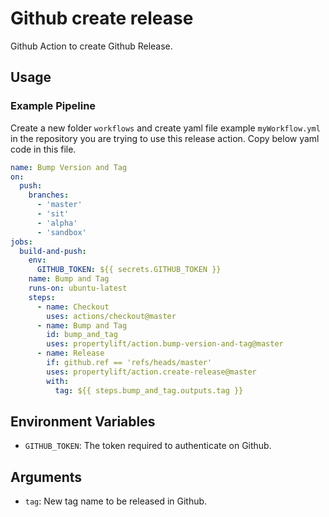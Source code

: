 # Github create release

Github Action to create Github Release.

## Usage

### Example Pipeline

Create a new folder `workflows` and create yaml file example `myWorkflow.yml` in the repository you are trying to use this release action. Copy below yaml code in this file.

```yaml
name: Bump Version and Tag
on:
  push:
    branches:
      - 'master'
      - 'sit'
      - 'alpha'
      - 'sandbox'
jobs:
  build-and-push:
    env:
      GITHUB_TOKEN: ${{ secrets.GITHUB_TOKEN }}
    name: Bump and Tag
    runs-on: ubuntu-latest
    steps:
      - name: Checkout
        uses: actions/checkout@master
      - name: Bump and Tag
        id: bump_and_tag
        uses: propertylift/action.bump-version-and-tag@master
      - name: Release
        if: github.ref == 'refs/heads/master'
        uses: propertylift/action.create-release@master
        with:
          tag: ${{ steps.bump_and_tag.outputs.tag }}
```

## Environment Variables

- `GITHUB_TOKEN`: The token required to authenticate on Github.

## Arguments

- `tag`: New tag name to be released in Github.
